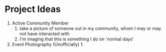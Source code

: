 # Project Ideas
1. Active Community Member
	1. take a picture of someone out in my community, whom I may or may not have interacted with
	2. I'm imaging that this is something I do on 'normal days'
2. Event Photography (Unofficially)
	1. 